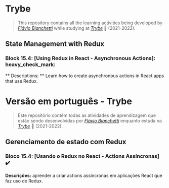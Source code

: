 # Trybe

> This repository contains all the learning activities being developed by _[Flávio Bianchetti](https://www.linkedin.com/in/flaviobianchetti/)_ while studying at _[Trybe](https://www.betrybe.com/)_ :rocket: (2021-2022).

## State Management with Redux


### Block 15.4: [Using Redux in React - Asynchronous Actions]: heavy_check_mark:

** Descriptions: ** Learn how to create asynchronous actions in React apps that use Redux.

# Versão em português - Trybe

> Este repositório contêm todas as atividades de aprendizagem que estão sendo desenvolvidas por  _[Flávio Bianchetti](https://www.linkedin.com/in/flaviobianchetti/)_ enquanto estuda na _[Trybe](https://www.betrybe.com/)_ :rocket: (2021-2022).

## Gerenciamento de estado com Redux


### Bloco 15.4: [Usando o Redux no React - Actions Assíncronas] :heavy_check_mark:

**Descrições:** aprender a criar actions assíncronas em aplicações React que faz uso de Redux.